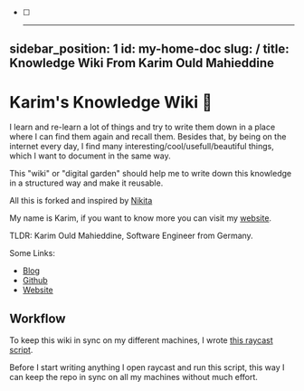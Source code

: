 - [ ] ---
sidebar_position: 1
id: my-home-doc
slug: /
title: Knowledge Wiki From Karim Ould Mahieddine
---

# Karim's Knowledge Wiki 🌿

I learn and re-learn a lot of things and try to write them down in a place where I can find them again and recall them.
Besides that, by being on the internet every day, I find many interesting/cool/usefull/beautiful things, which I want to document in the same way.

This "wiki" or "digital garden" should help me to write down this knowledge in a structured way and make it reusable.

All this is forked and inspired by [Nikita](https://wiki.nikiv.dev/)

My name is Karim, if you want to know more you can visit my [website](https://www.karimould.dev).

TLDR: Karim Ould Mahieddine, Software Engineer from Germany.

Some Links:

- [Blog](https://blog.karimould.dev)
- [Github](https://github.com/karimould)
- [Website](https://karimould.dev)

## Workflow

To keep this wiki in sync on my different machines, I wrote [this raycast script](https://wiki.karimould.dev/Tools/raycast/scripts).

Before I start writing anything I open raycast and run this script, this way I can keep the repo in sync on all my machines without much effort.
